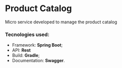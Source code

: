 # Product Catalog
Micro service developed to manage the product catalog 
### Tecnologies used:
* Framework: **Spring Boot**;
* API: **Rest**
* Build: **Gradle**;
* Documentation: **Swagger**.